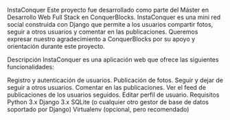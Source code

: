 
InstaConquer
Este proyecto fue desarrollado como parte del Máster en Desarrollo Web Full Stack en ConquerBlocks. InstaConquer es una mini red social construida con Django que permite a los usuarios compartir fotos, seguir a otros usuarios y comentar en las publicaciones. Queremos expresar nuestro agradecimiento a ConquerBlocks por su apoyo y orientación durante este proyecto.

Descripción
InstaConquer es una aplicación web que ofrece las siguientes funcionalidades:

Registro y autenticación de usuarios.
Publicación de fotos.
Seguir y dejar de seguir a otros usuarios.
Comentar en las publicaciones.
Ver el feed de publicaciones de los usuarios seguidos.
Editar perfil de usuario.
Requisitos
Python 3.x
Django 3.x
SQLite (o cualquier otro gestor de base de datos soportado por Django)
Virtualenv (opcional, pero recomendado)

